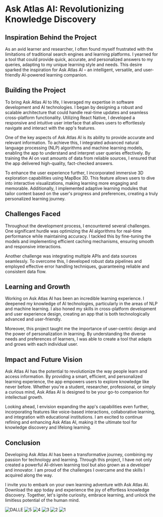 # Ask Atlas AI: Revolutionizing Knowledge Discovery

## Inspiration Behind the Project
As an avid learner and researcher, I often found myself frustrated with the limitations of traditional search engines and learning platforms. I yearned for a tool that could provide quick, accurate, and personalized answers to my queries, adapting to my unique learning style and needs. This desire sparked the inspiration for Ask Atlas AI – an intelligent, versatile, and user-friendly AI-powered learning companion.

## Building the Project
To bring Ask Atlas AI to life, I leveraged my expertise in software development and AI technologies. I began by designing a robust and scalable architecture that could handle real-time updates and seamless cross-platform functionality. Utilizing React Native, I developed a responsive and intuitive user interface that allows users to effortlessly navigate and interact with the app's features.

One of the key aspects of Ask Atlas AI is its ability to provide accurate and relevant information. To achieve this, I integrated advanced natural language processing (NLP) algorithms and machine learning models, enabling the app to understand and interpret user queries effectively. By training the AI on vast amounts of data from reliable sources, I ensured that the app delivered high-quality, fact-checked answers.

To enhance the user experience further, I incorporated immersive 3D exploration capabilities using MapBox 3D. This feature allows users to dive into interactive visualizations, making learning more engaging and memorable. Additionally, I implemented adaptive learning modules that tailor content based on the user's progress and preferences, creating a truly personalized learning journey.

## Challenges Faced
Throughout the development process, I encountered several challenges. One significant hurdle was optimizing the AI algorithms for real-time performance while maintaining accuracy. I tackled this by fine-tuning the models and implementing efficient caching mechanisms, ensuring smooth and responsive interactions.

Another challenge was integrating multiple APIs and data sources seamlessly. To overcome this, I developed robust data pipelines and employed effective error handling techniques, guaranteeing reliable and consistent data flow.

## Learning and Growth
Working on Ask Atlas AI has been an incredible learning experience. I deepened my knowledge of AI technologies, particularly in the areas of NLP and machine learning. I also honed my skills in cross-platform development and user experience design, creating an app that is both technologically advanced and user-friendly.

Moreover, this project taught me the importance of user-centric design and the power of personalization in learning. By understanding the diverse needs and preferences of learners, I was able to create a tool that adapts and grows with each individual user.

## Impact and Future Vision
Ask Atlas AI has the potential to revolutionize the way people learn and access information. By providing a smart, efficient, and personalized learning experience, the app empowers users to explore knowledge like never before. Whether you're a student, researcher, professional, or simply a curious mind, Ask Atlas AI is designed to be your go-to companion for intellectual growth.

Looking ahead, I envision expanding the app's capabilities even further, incorporating features like voice-based interactions, collaborative learning, and integration with educational institutions. I am excited to continue refining and enhancing Ask Atlas AI, making it the ultimate tool for knowledge discovery and lifelong learning.

## Conclusion
Developing Ask Atlas AI has been a transformative journey, combining my passion for technology and learning. Through this project, I have not only created a powerful AI-driven learning tool but also grown as a developer and innovator. I am proud of the challenges I overcame and the skills I acquired along the way.

I invite you to embark on your own learning adventure with Ask Atlas AI. Download the app today and experience the joy of effortless knowledge discovery. Together, let's ignite curiosity, embrace learning, and unlock the limitless potential of the human mind.

![DALLE](https://github.com/tamzid2001/askatlas/assets/11586864/e9e6487d-72fe-43c5-bafb-0faf6f1515ad)
![5](https://github.com/tamzid2001/askatlas/assets/11586864/079e21b0-d80e-4cc2-9d86-6d2c1b4cb878)
![4](https://github.com/tamzid2001/askatlas/assets/11586864/3814dab3-77d0-4a22-8f5a-3bd6495ca6c8)
![3](https://github.com/tamzid2001/askatlas/assets/11586864/0a352f30-d67e-4dc4-982c-6aa1f417fe3b)
![2](https://github.com/tamzid2001/askatlas/assets/11586864/e15f9bd3-770e-4080-bf6e-f6ac9d6476c7)
![1](https://github.com/tamzid2001/askatlas/assets/11586864/6cd59db4-bab8-46af-ad4e-a0e12d20a071)

